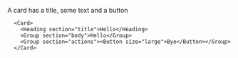 A card has a title, some text and a button

```react
  <Card> 
    <Heading section="title">Hello</Heading>
    <Group section="body">Hello</Group>
    <Group section="actions"><Button size="large">Bye</Button></Group>
  </Card>
```
